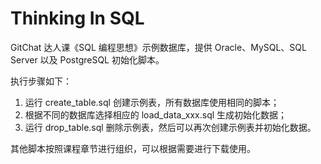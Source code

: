 # Thinking In SQL

GitChat 达人课《SQL 编程思想》示例数据库，提供 Oracle、MySQL、SQL Server 以及 PostgreSQL 初始化脚本。

执行步骤如下：

 1. 运行 create_table.sql 创建示例表，所有数据库使用相同的脚本；
 2. 根据不同的数据库选择相应的 load_data_xxx.sql 生成初始化数据；
 3. 运行 drop_table.sql 删除示例表，然后可以再次创建示例表并初始化数据。

其他脚本按照课程章节进行组织，可以根据需要进行下载使用。
